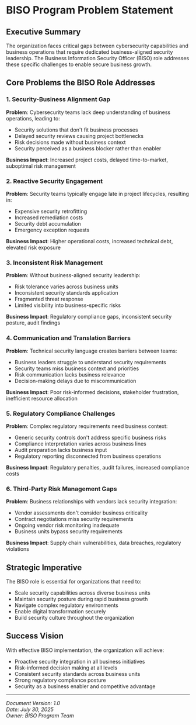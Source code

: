 # BISO Program Problem Statement

## Executive Summary
The organization faces critical gaps between cybersecurity capabilities and business operations that require dedicated business-aligned security leadership. The Business Information Security Officer (BISO) role addresses these specific challenges to enable secure business growth.

## Core Problems the BISO Role Addresses

### 1. Security-Business Alignment Gap
**Problem**: Cybersecurity teams lack deep understanding of business operations, leading to:
- Security solutions that don't fit business processes
- Delayed security reviews causing project bottlenecks
- Risk decisions made without business context
- Security perceived as a business blocker rather than enabler

**Business Impact**: Increased project costs, delayed time-to-market, suboptimal risk management

### 2. Reactive Security Engagement
**Problem**: Security teams typically engage late in project lifecycles, resulting in:
- Expensive security retrofitting
- Increased remediation costs
- Security debt accumulation
- Emergency exception requests

**Business Impact**: Higher operational costs, increased technical debt, elevated risk exposure

### 3. Inconsistent Risk Management
**Problem**: Without business-aligned security leadership:
- Risk tolerance varies across business units
- Inconsistent security standards application
- Fragmented threat response
- Limited visibility into business-specific risks

**Business Impact**: Regulatory compliance gaps, inconsistent security posture, audit findings

### 4. Communication and Translation Barriers
**Problem**: Technical security language creates barriers between teams:
- Business leaders struggle to understand security requirements
- Security teams miss business context and priorities
- Risk communication lacks business relevance
- Decision-making delays due to miscommunication

**Business Impact**: Poor risk-informed decisions, stakeholder frustration, inefficient resource allocation

### 5. Regulatory Compliance Challenges
**Problem**: Complex regulatory requirements need business context:
- Generic security controls don't address specific business risks
- Compliance interpretation varies across business lines
- Audit preparation lacks business input
- Regulatory reporting disconnected from business operations

**Business Impact**: Regulatory penalties, audit failures, increased compliance costs

### 6. Third-Party Risk Management Gaps
**Problem**: Business relationships with vendors lack security integration:
- Vendor assessments don't consider business criticality
- Contract negotiations miss security requirements
- Ongoing vendor risk monitoring inadequate
- Business units bypass security requirements

**Business Impact**: Supply chain vulnerabilities, data breaches, regulatory violations

## Strategic Imperative
The BISO role is essential for organizations that need to:
- Scale security capabilities across diverse business units
- Maintain security posture during rapid business growth
- Navigate complex regulatory environments
- Enable digital transformation securely
- Build security culture throughout the organization

## Success Vision
With effective BISO implementation, the organization will achieve:
- Proactive security integration in all business initiatives
- Risk-informed decision making at all levels
- Consistent security standards across business units
- Strong regulatory compliance posture
- Security as a business enabler and competitive advantage

---
*Document Version: 1.0*  
*Date: July 30, 2025*  
*Owner: BISO Program Team*